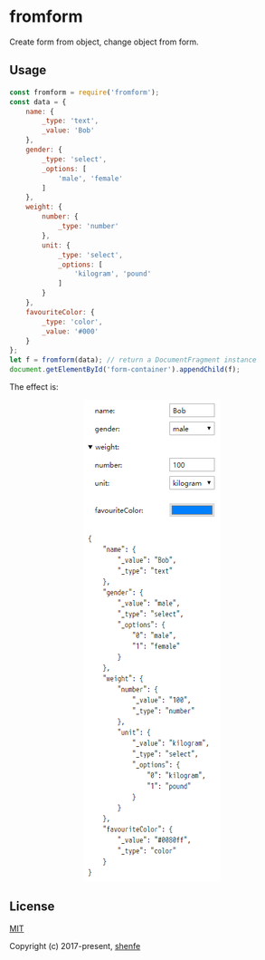 # fromform
Create form from object, change object from form.

## Usage

```js
const fromform = require('fromform');
const data = {
    name: {
        _type: 'text',
        _value: 'Bob'
    },
    gender: {
        _type: 'select',
        _options: [
            'male', 'female'
        ]
    },
    weight: {
        number: {
            _type: 'number'
        },
        unit: {
            _type: 'select',
            _options: [
                'kilogram', 'pound'
            ]
        }
    },
    favouriteColor: {
        _type: 'color',
        _value: '#000'
    }
};
let f = fromform(data); // return a DocumentFragment instance
document.getElementById('form-container').appendChild(f);
```

The effect is:

<p align="center"><img src="https://raw.githubusercontent.com/shenfe/fromform/master/readme_assets/demo1.png"></p>

## License

[MIT](http://opensource.org/licenses/MIT)

Copyright (c) 2017-present, [shenfe](https://github.com/shenfe)
